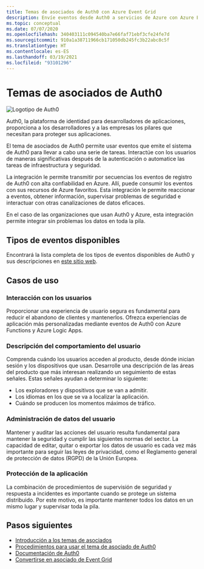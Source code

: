 ```yaml
---
title: Temas de asociados de Auth0 con Azure Event Grid
description: Envíe eventos desde Auth0 a servicios de Azure con Azure Event Grid.
ms.topic: conceptual
ms.date: 07/07/2020
ms.openlocfilehash: 340403111c094540ba7e66faf71ebf3cfe24fe7d
ms.sourcegitcommit: 910a1a38711966cb171050db245fc3b22abc8c5f
ms.translationtype: HT
ms.contentlocale: es-ES
ms.lasthandoff: 03/19/2021
ms.locfileid: "93101296"
---
```

# <a name="auth0-partner-topics"></a>Temas de asociados de Auth0
![Logotipo de Auth0](./media/auth0-overview/auth0-logo.png)

Auth0, la plataforma de identidad para desarrolladores de aplicaciones, proporciona a los desarrolladores y a las empresas los pilares que necesitan para proteger sus aplicaciones.

El tema de asociados de Auth0 permite usar eventos que emite el sistema de Auth0 para llevar a cabo una serie de tareas. Interactúe con los usuarios de maneras significativas después de la autenticación o automatice las tareas de infraestructura y seguridad.

La integración le permite transmitir por secuencias los eventos de registro de Auth0 con alta confiabilidad en Azure. Allí, puede consumir los eventos con sus recursos de Azure favoritos. Esta integración le permite reaccionar a eventos, obtener información, supervisar problemas de seguridad e interactuar con otras canalizaciones de datos eficaces.

En el caso de las organizaciones que usan Auth0 y Azure, esta integración permite integrar sin problemas los datos en toda la pila. 
 
## <a name="available-event-types"></a>Tipos de eventos disponibles
Encontrará la lista completa de los tipos de eventos disponibles de Auth0 y sus descripciones en [este sitio web](https://auth0.com/docs/logs/references/log-event-type-codes).

## <a name="use-cases"></a>Casos de uso

### <a name="engage-with-your-users"></a>Interacción con los usuarios
Proporcionar una experiencia de usuario segura es fundamental para reducir el abandono de clientes y mantenerlos. Ofrezca experiencias de aplicación más personalizadas mediante eventos de Auth0 con Azure Functions y Azure Logic Apps. 

### <a name="understand-user-behavior"></a>Descripción del comportamiento del usuario
Comprenda cuándo los usuarios acceden al producto, desde dónde inician sesión y los dispositivos que usan. Desarrolle una descripción de las áreas del producto que más interesan realizando un seguimiento de estas señales. Estas señales ayudan a determinar lo siguiente:
- Los exploradores y dispositivos que se van a admitir. 
- Los idiomas en los que se va a localizar la aplicación. 
- Cuándo se producen los momentos máximos de tráfico. 

### <a name="manage-user-data"></a>Administración de datos del usuario
Mantener y auditar las acciones del usuario resulta fundamental para mantener la seguridad y cumplir las siguientes normas del sector. La capacidad de editar, quitar o exportar los datos de usuario es cada vez más importante para seguir las leyes de privacidad, como el Reglamento general de protección de datos (RGPD) de la Unión Europea.

### <a name="secure-your-application"></a>Protección de la aplicación
La combinación de procedimientos de supervisión de seguridad y respuesta a incidentes es importante cuando se protege un sistema distribuido. Por este motivo, es importante mantener todos los datos en un mismo lugar y supervisar toda la pila. 

## <a name="next-steps"></a>Pasos siguientes

- [Introducción a los temas de asociados](partner-events-overview.md)
- [Procedimientos para usar el tema de asociado de Auth0](auth0-how-to.md)
- [Documentación de Auth0](https://auth0.com/docs/azure-tutorial)
- [Convertirse en asociado de Event Grid](partner-onboarding-overview.md)

